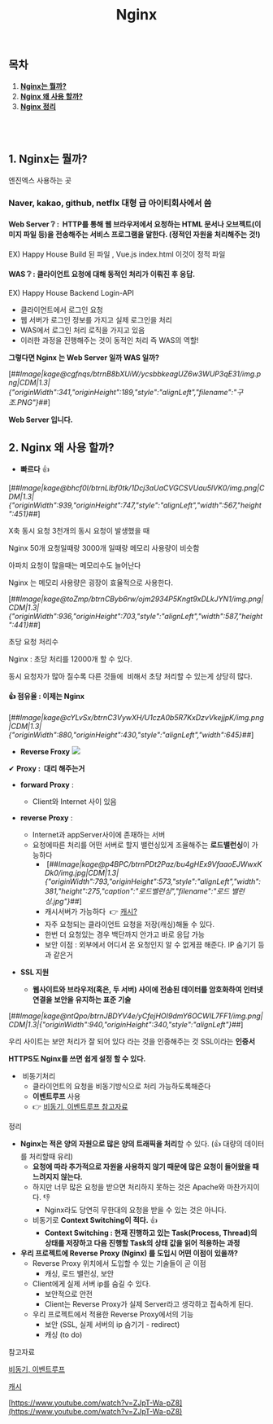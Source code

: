 <div align="center">
  <br />
  <h1>Nginx</h1>
  <br />
</div>

##  목차

1. [**Nginx는 뭘까?**](#1)
2. [**Nginx 왜 사용 할까?**](#2)
3. [**Nginx 정리**](#3)


<br />

<br />

<div id="1"></div>

## **1\. Nginx는 뭘까?** 

엔진엑스 사용하는 곳

### **Naver, kakao, github, netflx 대형 급 아이티회사에서 씀**

#### **Web Server ❔** :  HTTP를 통해 웹 브라우저에서 요청하는 HTML 문서나 오브젝트(이미지 파일 등)을 전송해주는 서비스 프로그램을 말한다. (정적인 자원을 처리해주는 것!)

EX) Happy House Build 된 파일 , Vue.js index.html 이것이 정적 파일

#### **WAS ❔ :** 클라이언트 요청에 대해 동적인 처리가 이뤄진 후 응답.

EX) Happy House Backend Login-API

-   클라이언트에서 로그인 요청
-   웹 서버가 로그인 정보를 가지고 실제 로그인을 처리
-   WAS에서 로그인 처리 로직을 가지고 있음
-   이러한 과정을 진행해주는 것이 동적인 처리 즉 WAS의 역할!

**그렇다면 Nginx 는 Web Server 일까 WAS 일까?**

[##_Image|kage@cgfnqs/btrnB8bXUiW/ycsbbkeagUZ6w3WUP3qE31/img.png|CDM|1.3|{"originWidth":341,"originHeight":189,"style":"alignLeft","filename":"구조.PNG"}_##]

**Web Server 입니다.**

<div id="2"></div>

## **2\. Nginx 왜 사용 할까?**

-   **빠르다** 👍

[##_Image|kage@bhcf0I/btrnLIbf0tk/1Dcj3aUaCVGCSVUau5lVK0/img.png|CDM|1.3|{"originWidth":939,"originHeight":747,"style":"alignLeft","width":567,"height":451}_##]


X축 동시 요청 3천개의 동시 요청이 발생했을 때

Nginx 50개 요청일때랑 3000개 일때랑 메모리 사용량이 비슷함

아파치 요청이 많을때는 메모리수도 늘어난다

Nginx 는 메모리 사용량은 굉장이 효율적으로 사용한다.

[##_Image|kage@toZmp/btrnCByb6rw/ojm2934P5Kngt9xDLkJYN1/img.png|CDM|1.3|{"originWidth":936,"originHeight":703,"style":"alignLeft","width":587,"height":441}_##]

초당 요청 처리수

Nginx : 초당 처리를 12000개 할 수 있다.

동시 요청자가 많아 질수록 다른 것들에  비해서 초당 처리할 수 있는게 상당히 많다.

#### 👍 **점유율 : 이제는 Nginx**

[##_Image|kage@cYLvSx/btrnC3VywXH/U1czA0b5R7KxDzvVkejjpK/img.png|CDM|1.3|{"originWidth":880,"originHeight":430,"style":"alignLeft","width":645}_##]

-   **Reverse Froxy** ![](https://blog.kakaocdn.net/dn/bufZrE/btrnGjRlYTC/5lzRRa8aIk4jvBZyrHtq50/img.png)

✔ **Proxy :  대리 해주는거**

-   **forward Proxy** :
    -   Client와 Internet 사이 있음
-   **reverse Proxy** :  
    -   Internet과 appServer사이에 존재하는 서버
    -   요청에따른 처리를 어떤 서버로 할지 밸런싱있게 조율해주는 **로드밸런싱**이 가능하다 
        -    [##_Image|kage@p4BPC/btrnPDt2Paz/bu4gHEx9VfaaoEJWwxKDk0/img.jpg|CDM|1.3|{"originWidth":793,"originHeight":573,"style":"alignLeft","width":381,"height":275,"caption":"로드벨런싱","filename":"로드 밸런싱.jpg"}_##]
        -   캐시서버가 가능하다  👉 [캐시?](https://github.com/ssafy-tech-concert/ssafy-tech-concert/blob/master/web/Cache.md)
        -   자주 요청되는 클라이언트 요청을 저장(캐싱)해둘 수 있다.
        -   한번 더 요청있는 경우 백단까지 안가고 바로 응답 가능 
        -   보안 이점 : 외부에서 어디서 온 요청인지 알 수 없게끔 해준다. IP 숨기기 등과 같은거 

-   **SSL 지원**
    -   **웹사이트와 브라우저(혹은, 두 서버) 사이에 전송된 데이터를 암호화하여 인터넷 연결을 보안을 유지하는 표준 기술**

[##_Image|kage@ntQpo/btrnJBDYV4e/yCfejHOI9dmY6OCWIL7FF1/img.png|CDM|1.3|{"originWidth":940,"originHeight":340,"style":"alignLeft"}_##]

우리 사이트는 보안 처리가 잘 되어 있다 라는 것을 인증해주는 것 SSL이라는 **인증서**

**HTTPS도 Nginx를 쓰면 쉽게 설정 할 수 있다.**

-    비동기처리
    -   클라이언트의 요청을 비동기방식으로 처리 가능하도록해준다
    -   **이벤트루프** 사용
    -   👉 [비동기, 이벤트루프 참고자료](https://github.com/ssafy-tech-concert/ssafy-tech-concert/blob/master/Front-end/synchronous%26asynchronous.md)

<div id="3"></div>

정리

-   **Nginx는 적은 양의 자원으로 많은 양의 트래픽을 처리**할 수 있다. (👍 대량의 데이터를 처리할때 유리)
    -   **요청에 따라 추가적으로 자원을 사용하지 않기 때문에 많은 요청이 들어왔을 때 느려지지 않는다.**
    -   하지만 너무 많은 요청을 받으면 처리하지 못하는 것은 Apache와 마찬가지이다. 👎
        -   Nginx라도 당연히 무한대의 요청을 받을 수 있는 것은 아니다. 
    -   비동기로 **Context Switching이 적다.** 👍
        -   **Context Switching : 현재 진행하고 있는 Task(Process, Thread)의 상태를 저장하고 다음 진행할 Task의 상태 값을 읽어 적용하는 과정**
-   **우리 프로젝트에 Reverse Proxy (Nginx) 를 도입시 어떤 이점이 있을까?**  
    -   Reverse Proxy 위치에서 도입할 수 있는 기술들이 곧 이점
        -   캐싱, 로드 밸런싱, 보안 
    -   Client에게 실제 서버 ip를 숨길 수 있다.
        -   보안적으로 안전
        -   Client는 Reverse Proxy가 실제 Server라고 생각하고 접속하게 된다.
    -   우리 프로젝트에서 적용한 Reverse Proxy에서의 기능
        -   보안 (SSL, 실제 서버의 ip 숨기기 - redirect)
        -   캐싱 (to do)

참고자료

[비동기, 이벤트루프](https://github.com/ssafy-tech-concert/ssafy-tech-concert/blob/master/Front-end/synchronous%26asynchronous.md)

[캐시](https://github.com/ssafy-tech-concert/ssafy-tech-concert/blob/master/web/Cache.md)

[https://www.youtube.com/watch?v=ZJpT-Wa-pZ8](https://www.youtube.com/watch?v=ZJpT-Wa-pZ8)
